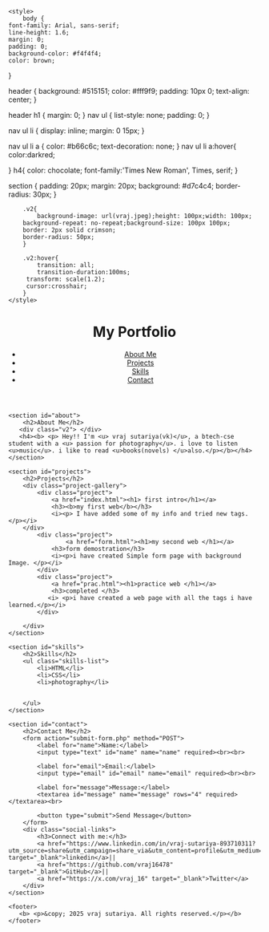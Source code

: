 
<html lang="en">
<head>
    <meta charset="UTF-8">
    <meta name="viewport" content="width=device-width, initial-scale=1.0">
    <title>My Portfolio</title>
    
    <style>
        body {
    font-family: Arial, sans-serif;
    line-height: 1.6;
    margin: 0;
    padding: 0;
    background-color: #f4f4f4;
    color: brown;
}

header {
    background: #515151;
    color: #fff9f9;
    padding: 10px 0;
    text-align: center;
}

header h1 {
    margin: 0;
}
nav ul {
    list-style: none;
    padding: 0;
}

nav ul li {
    display: inline;
    margin: 0 15px;
}

nav ul li a {
    color: #b66c6c;
    text-decoration: none;
}
nav ul li a:hover{
    color:darkred;
    
}
h4{
    color: chocolate;
    font-family:'Times New Roman', Times, serif;
}

section {
    padding: 20px;
    margin: 20px;
    background: #d7c4c4;
    border-radius: 30px;
}
    
        .v2{
            background-image: url(vraj.jpeg);height: 100px;width: 100px;
        background-repeat: no-repeat;background-size: 100px 100px;
        border: 2px solid crimson;
        border-radius: 50px;
        }

        .v2:hover{
            transition: all;
            transition-duration:100ms;
         transform: scale(1.2);
         cursor:crosshair;
        }
    </style>
    
</head>
<body>
    <header>
        <h1>My Portfolio</h1>
        <nav id="v">
            <ul>
                <li><a href="#about">About Me</a></li>
                <li><a href="#projects">Projects</a></li>
                <li><a href="#skills">Skills</a></li>
                <li><a href="#contact">Contact</a></li>
            </ul>
        </nav>
    </header>

    <section id="about">
        <h2>About Me</h2>
       <div class="v2"> </div>
       <h4><b> <p> Hey!! I'm <u> vraj sutariya(vk)</u>, a btech-cse student with a <u> passion for photography</u>. i love to listen <u>music</u>. i like to read <u>books(novels) </u>also.</p></b></h4>
    </section>

    <section id="projects">
        <h2>Projects</h2>
        <div class="project-gallery">
            <div class="project">
                <a href="index.html"><h1> first intro</h1></a>
                <h3><b>my first web</b></h3>
                <i><p> I have added some of my info and tried new tags.</p></i>             
        </div>
            <div class="project">
                    <a href="form.html"><h1>my second web </h1></a>
                <h3>form demostration</h3>
                <i><p>i have created Simple form page with background Image. </p></i>
            </div>
            <div class="project">
                <a href="prac.html"><h1>practice web </h1></a>
                <h3>completed </h3>
               <i> <p>i have created a web page with all the tags i have learned.</p></i>
            </div>
           
        </div>
    </section>

    <section id="skills">
        <h2>Skills</h2>
        <ul class="skills-list">
            <li>HTML</li>
            <li>CSS</li>
            <li>photography</li>
        

        </ul>
    </section>

    <section id="contact">
        <h2>Contact Me</h2>
        <form action="submit-form.php" method="POST">
            <label for="name">Name:</label>
            <input type="text" id="name" name="name" required><br><br>

            <label for="email">Email:</label>
            <input type="email" id="email" name="email" required><br><br>

            <label for="message">Message:</label>
            <textarea id="message" name="message" rows="4" required></textarea><br>

            <button type="submit">Send Message</button>
        </form>
        <div class="social-links">
            <h3>Connect with me:</h3>
            <a href="https://www.linkedin.com/in/vraj-sutariya-893710311?utm_source=share&utm_campaign=share_via&utm_content=profile&utm_medium=android_app" target="_blank">linkedin</a>||
            <a href="https://github.com/vraj16478" target="_blank">GitHub</a>||
            <a href="https://x.com/vraj_16" target="_blank">Twitter</a>
        </div>
    </section>

    <footer>
       <b> <p>&copy; 2025 vraj sutariya. All rights reserved.</p></b>
    </footer>
</body>
</html>
